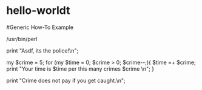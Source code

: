 # hello-worldt
#Generic How-To Example

/usr/bin/perl

print "Asdf, its the police!\n";

my $crime = 5;
for (my $time = 0; $crime > 0; $crime--;){
        $time =+ $crime;
        print "Your time is $time per this many crimes $crime \n";
  }
  
print "Crime does not pay if you get caught.\n";
